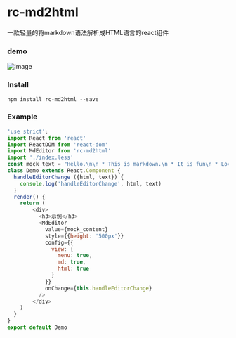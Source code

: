 # rc-md2html
一款轻量的将markdown语法解析成HTML语言的react组件

### demo
![image](https://github.com/HarryChen0506/rc-md2html/blob/master/example/rc-md2html.png)

### Install

```
npm install rc-md2html --save
```

### Example
```js
'use strict';
import React from 'react'
import ReactDOM from 'react-dom'
import MdEditor from 'rc-md2html'
import './index.less'
const mock_text = "Hello.\n\n * This is markdown.\n * It is fun\n * Love it or leave it."
class Demo extends React.Component {
  handleEditorChange ({html, text}) {    
    console.log('handleEditorChange', html, text)
  }
  render() {
    return (      
        <div>
          <h3>示例</h3>
          <MdEditor 
            value={mock_content}
            style={{height: '500px'}}
            config={{
              view: {
                menu: true,
                md: true,
                html: true
              }
            }}
            onChange={this.handleEditorChange} 
          />                
        </div>      
    )
  }
}
export default Demo
```

